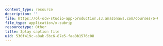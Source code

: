 ```yaml
---
content_type: resource
description: ''
file: https://ol-ocw-studio-app-production.s3.amazonaws.com/courses/6-033-computer-system-engineering-spring-2018/530f419ca8ab5bc687e5faa8b1576c08_r2_-2KW76ec.vtt
file_type: application/x-subrip
resourcetype: Other
title: 3play caption file
uid: 530f419c-a8ab-5bc6-87e5-faa8b1576c08
---
```

